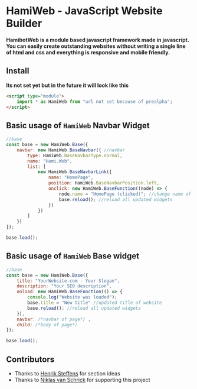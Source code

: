 # HamiWeb - JavaScript Website Builder

**HamibotWeb is a module based javascript framework made in javascript.  
You can easily create outstanding websites without writing a single line of html and css and everything is responsive
and mobile friendly.**

## Install

**Its not set yet but in the future it will look like this**

```html
<script type="module">
    import * as HamiWeb from "url not set because of prealpha";
</script>
```

## Basic usage of ```HamiWeb``` Navbar Widget

```javascript
//base
const base = new HamiWeb.Base({
    navbar: new HamiWeb.BaseNavbar({ //navbar
        type: HamiWeb.BaseNavbarType.normal,
        name: "Hami.Web",
        list: [
            new HamiWeb.BaseNavbarLink({
                name: "HomePage",
                position: HamiWeb.BaseNavbarPosition.left,
                onclick: new HamiWeb.BaseFunction((node) => {
                    node.name = "HomePage (clicked)"; //change name of BaseNavbarLink
                    base.reload(); //reload all updated widgets
                })
            })
        ]
    })
});

base.load();
```
## Basic usage of ```HamiWeb``` Base widget

```javascript
//base
const base = new HamiWeb.Base({
    title: "YourWebsite.com - Your Slogan",
    description: "Your SEO description",
    onload: new HamiWeb.BaseFunction(() => {
        console.log("Website was loaded");
        base.title = "New title" //updated title of website
        base.reload(); //reload all updated widgets
    }),
    navbar: /*navbar of page*/ ,
    child: /*body of page*/
});

base.load();
```
## Contributors
- Thanks to [Henrik Steffens](https://github.com/Th3Ph4nt0m) for section ideas
- Thanks to [Niklas van Schrick](https://github.com/Taucher2003) for supporting this project
